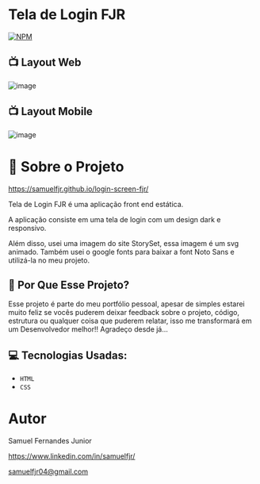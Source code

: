 # Tela de Login FJR
[![NPM](https://img.shields.io/npm/l/react)](https://github.com/Samuelfjr/login-screen-fjr/blob/main/LICENSE) 

## :tv: Layout Web
![image](https://github.com/Samuelfjr/login-screen-fjr/assets/79173261/cac4ad6a-7c44-423a-bb02-5ca34a47f7f7)


## :tv: Layout Mobile
![image](https://github.com/Samuelfjr/login-screen-fjr/assets/79173261/d4409d11-1cd0-4944-95da-cbcc22861fe5)


# :rocket: Sobre o Projeto

https://samuelfjr.github.io/login-screen-fjr/

Tela de Login FJR é uma aplicação front end estática.

A aplicação consiste em uma tela de login com um design dark e responsivo.

Além disso, usei uma imagem do site StorySet, essa imagem é um svg animado. 
Também usei o google fonts para baixar a font Noto Sans e utilizá-la no meu projeto.

## :information_desk_person: Por Que Esse Projeto?

Esse projeto é parte do meu portfólio pessoal, apesar de simples estarei muito feliz se vocês puderem deixar feedback sobre o projeto, 
código, estrutura ou qualquer coisa que puderem relatar, isso me transformará em um Desenvolvedor melhor!! Agradeço desde já...

## :computer: Tecnologias Usadas:

- `HTML`
- `CSS`

# Autor

Samuel Fernandes Junior

https://www.linkedin.com/in/samuelfjr/ 

samuelfjr04@gmail.com
